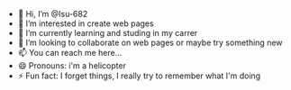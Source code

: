 - 👋 Hi, I’m @Isu-682
- 👀 I’m interested in create web pages
- 🌱 I’m currently learning and studing in my carrer
- 💞️ I’m looking to collaborate on web pages or maybe try something new
- 📫 You can reach me here...
- 😄 Pronouns: i'm a helicopter
- ⚡ Fun fact: I forget things, I really try to remember what I'm doing

<!---
Isu-682/Isu-682 is a ✨ special ✨ repository because its `README.md` (this file) appears on your GitHub profile.
You can click the Preview link to take a look at your changes.
--->

